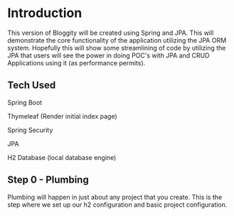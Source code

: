 # Introduction

This version of Bloggity will be created using Spring and JPA. This will demonstrate the core functionality of the application utilizing the JPA ORM system. Hopefully this will show some streamlining of code by utilizing the JPA that users will see the power in doing POC's with JPA and CRUD Applications using it (as performance permits).

## Tech Used

Spring Boot

Thymeleaf (Render initial index page)

Spring Security

JPA

H2 Database (local database engine)

## Step 0 - Plumbing

Plumbing will happen in just about any project that you create. This is the step where we set up our h2 configuration and basic project configuration.
